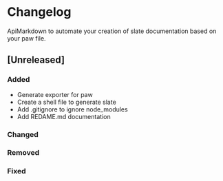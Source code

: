 # Changelog

ApiMarkdown to automate your creation of slate documentation based on your paw file.

## [Unreleased]

### Added

- Generate exporter for paw
- Create a shell file to generate slate
- Add .gitignore to ignore node_modules
- Add REDAME.md documentation

### Changed

### Removed

### Fixed
